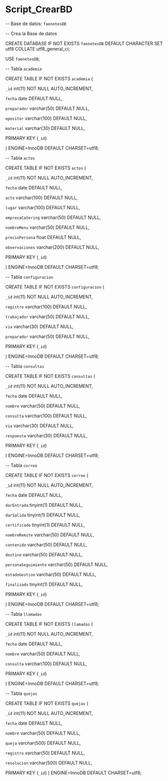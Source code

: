 # Script_CrearBD

-- Base de datos: `faenetesDB`

-- Crea la Base de datos

CREATE DATABASE IF NOT EXISTS `faenetesDB` DEFAULT CHARACTER SET utf8 COLLATE utf8_general_ci;

USE `faenetesDB`;

-- Tabla `academia`

CREATE TABLE IF NOT EXISTS `academia` (

`_id` int(11) NOT NULL AUTO_INCREMENT,

  `fecha` date DEFAULT NULL,

  `preparador` varchar(50) DEFAULT NULL,

  `opositor` varchar(100) DEFAULT NULL,

  `material` varchar(30) DEFAULT NULL,

   PRIMARY KEY (`_id`)

) ENGINE=InnoDB DEFAULT CHARSET=utf8;

-- Tabla `actos`

CREATE TABLE IF NOT EXISTS `actos` (

`_id` int(11) NOT NULL AUTO_INCREMENT,

  `fecha` date DEFAULT NULL,

  `acto` varchar(100) DEFAULT NULL,

  `lugar` varchar(100) DEFAULT NULL,

  `empresaCatering` varchar(50) DEFAULT NULL,

  `nombreMenu` varchar(50) DEFAULT NULL,

  `precioPersona` float DEFAULT NULL,

  `observaciones` varchar(200) DEFAULT NULL,

   PRIMARY KEY (`_id`)

) ENGINE=InnoDB DEFAULT CHARSET=utf8;

-- Tabla `configuracion`

CREATE TABLE IF NOT EXISTS `configuracion` (

`_id` int(11) NOT NULL AUTO_INCREMENT,

  `registro` varchar(100) DEFAULT NULL,

  `trabajador` varchar(50) DEFAULT NULL,

  `via` varchar(30) DEFAULT NULL,

  `preparador` varchar(50) DEFAULT NULL,

   PRIMARY KEY (`_id`)

) ENGINE=InnoDB DEFAULT CHARSET=utf8;

-- Tabla `consultas`

CREATE TABLE IF NOT EXISTS `consultas` (

`_id` int(11) NOT NULL AUTO_INCREMENT,

  `fecha` date DEFAULT NULL,

  `nombre` varchar(50) DEFAULT NULL,

  `consulta` varchar(100) DEFAULT NULL,

  `via` varchar(30) DEFAULT NULL,

  `respuesta` varchar(30) DEFAULT NULL,

   PRIMARY KEY (`_id`)

) ENGINE=InnoDB DEFAULT CHARSET=utf8;

-- Tabla `correo`

CREATE TABLE IF NOT EXISTS `correo` (

`_id` int(11) NOT NULL AUTO_INCREMENT,

  `fecha` date DEFAULT NULL,

  `darEntrada` tinyint(1) DEFAULT NULL,

  `darSalida` tinyint(1) DEFAULT NULL,

  `certificado` tinyint(1) DEFAULT NULL,

  `nombreRemite` varchar(50) DEFAULT NULL,

  `contenido` varchar(50) DEFAULT NULL,

  `destino` varchar(50) DEFAULT NULL,

  `personaSeguimiento` varchar(50) DEFAULT NULL,

  `estadoGestion` varchar(50) DEFAULT NULL,

  `finalizado` tinyint(1) DEFAULT NULL,

   PRIMARY KEY (`_id`)

) ENGINE=InnoDB DEFAULT CHARSET=utf8;

-- Tabla `llamadas`

CREATE TABLE IF NOT EXISTS `llamadas` (

`_id` int(11) NOT NULL AUTO_INCREMENT,

  `fecha` date DEFAULT NULL,

  `nombre` varchar(50) DEFAULT NULL,

  `consulta` varchar(100) DEFAULT NULL,

   PRIMARY KEY (`_id`)

) ENGINE=InnoDB DEFAULT CHARSET=utf8;


-- Tabla `quejas`

CREATE TABLE IF NOT EXISTS `quejas` (

`_id` int(11) NOT NULL AUTO_INCREMENT,

  `fecha` date DEFAULT NULL,

  `nombre` varchar(50) DEFAULT NULL,

  `queja` varchar(500) DEFAULT NULL,

  `registro` varchar(50) DEFAULT NULL,

  `resolucion` varchar(500) DEFAULT NULL,

   PRIMARY KEY (`_id`)
) ENGINE=InnoDB DEFAULT CHARSET=utf8;
